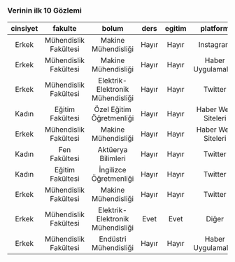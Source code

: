 ### Verinin ilk 10 Gözlemi
<table style="width:100%;">
<colgroup>
<col width="2%" />
<col width="6%" />
<col width="9%" />
<col width="1%" />
<col width="2%" />
<col width="5%" />
<col width="3%" />
<col width="2%" />
<col width="2%" />
<col width="2%" />
<col width="2%" />
<col width="2%" />
<col width="2%" />
<col width="2%" />
<col width="2%" />
<col width="2%" />
<col width="2%" />
<col width="2%" />
<col width="2%" />
<col width="2%" />
<col width="2%" />
<col width="2%" />
<col width="2%" />
<col width="2%" />
<col width="2%" />
<col width="2%" />
<col width="2%" />
<col width="2%" />
<col width="2%" />
<col width="2%" />
<col width="2%" />
<col width="3%" />
<col width="4%" />
<col width="4%" />
</colgroup>
<thead>
<tr class="header">
<th align="center">cinsiyet</th>
<th align="center">fakulte</th>
<th align="center">bolum</th>
<th align="center">ders</th>
<th align="center">egitim</th>
<th align="center">platform</th>
<th align="center">performans</th>
<th align="center">haber1</th>
<th align="center">haber2</th>
<th align="center">haber3</th>
<th align="center">haber4</th>
<th align="center">haber5</th>
<th align="center">haber6</th>
<th align="center">haber7</th>
<th align="center">haber8</th>
<th align="center">haber9</th>
<th align="center">haber10</th>
<th align="center">haber11</th>
<th align="center">haber12</th>
<th align="center">haber13</th>
<th align="center">haber14</th>
<th align="center">haber15</th>
<th align="center">haber16</th>
<th align="center">haber17</th>
<th align="center">haber18</th>
<th align="center">haber19</th>
<th align="center">haber20</th>
<th align="center">haber21</th>
<th align="center">haber22</th>
<th align="center">haber23</th>
<th align="center">haber24</th>
<th align="center">arastirma</th>
<th align="center">ders_acilsin_mi</th>
<th align="center">performans_kotu</th>
</tr>
</thead>
<tbody>
<tr class="odd">
<td align="center">Erkek</td>
<td align="center">Mühendislik Fakültesi</td>
<td align="center">Makine Mühendisliği</td>
<td align="center">Hayır</td>
<td align="center">Hayır</td>
<td align="center">Instagram</td>
<td align="center">12</td>
<td align="center">0</td>
<td align="center">1</td>
<td align="center">1</td>
<td align="center">1</td>
<td align="center">1</td>
<td align="center">0</td>
<td align="center">0</td>
<td align="center">0</td>
<td align="center">0</td>
<td align="center">1</td>
<td align="center">0</td>
<td align="center">0</td>
<td align="center">0</td>
<td align="center">1</td>
<td align="center">0</td>
<td align="center">0</td>
<td align="center">1</td>
<td align="center">1</td>
<td align="center">1</td>
<td align="center">1</td>
<td align="center">0</td>
<td align="center">1</td>
<td align="center">0</td>
<td align="center">1</td>
<td align="center">2</td>
<td align="center">Hayır</td>
<td align="center">12</td>
</tr>
<tr class="even">
<td align="center">Erkek</td>
<td align="center">Mühendislik Fakültesi</td>
<td align="center">Makine Mühendisliği</td>
<td align="center">Hayır</td>
<td align="center">Hayır</td>
<td align="center">Haber Uygulamaları</td>
<td align="center">18</td>
<td align="center">0</td>
<td align="center">1</td>
<td align="center">0</td>
<td align="center">1</td>
<td align="center">0</td>
<td align="center">1</td>
<td align="center">1</td>
<td align="center">1</td>
<td align="center">1</td>
<td align="center">1</td>
<td align="center">1</td>
<td align="center">1</td>
<td align="center">0</td>
<td align="center">1</td>
<td align="center">1</td>
<td align="center">1</td>
<td align="center">1</td>
<td align="center">1</td>
<td align="center">1</td>
<td align="center">1</td>
<td align="center">0</td>
<td align="center">1</td>
<td align="center">0</td>
<td align="center">1</td>
<td align="center">4</td>
<td align="center">Evet</td>
<td align="center">6</td>
</tr>
<tr class="odd">
<td align="center">Erkek</td>
<td align="center">Mühendislik Fakültesi</td>
<td align="center">Elektrik-Elektronik Mühendisliği</td>
<td align="center">Hayır</td>
<td align="center">Hayır</td>
<td align="center">Twitter</td>
<td align="center">18</td>
<td align="center">1</td>
<td align="center">1</td>
<td align="center">1</td>
<td align="center">0</td>
<td align="center">0</td>
<td align="center">1</td>
<td align="center">1</td>
<td align="center">1</td>
<td align="center">1</td>
<td align="center">1</td>
<td align="center">1</td>
<td align="center">0</td>
<td align="center">1</td>
<td align="center">1</td>
<td align="center">0</td>
<td align="center">1</td>
<td align="center">1</td>
<td align="center">1</td>
<td align="center">1</td>
<td align="center">1</td>
<td align="center">0</td>
<td align="center">1</td>
<td align="center">0</td>
<td align="center">1</td>
<td align="center">3</td>
<td align="center">Hayır</td>
<td align="center">6</td>
</tr>
<tr class="even">
<td align="center">Kadın</td>
<td align="center">Eğitim Fakültesi</td>
<td align="center">Özel Eğitim Öğretmenliği</td>
<td align="center">Hayır</td>
<td align="center">Hayır</td>
<td align="center">Haber Web Siteleri</td>
<td align="center">18</td>
<td align="center">0</td>
<td align="center">1</td>
<td align="center">0</td>
<td align="center">1</td>
<td align="center">1</td>
<td align="center">0</td>
<td align="center">0</td>
<td align="center">1</td>
<td align="center">1</td>
<td align="center">1</td>
<td align="center">1</td>
<td align="center">0</td>
<td align="center">1</td>
<td align="center">1</td>
<td align="center">1</td>
<td align="center">1</td>
<td align="center">1</td>
<td align="center">1</td>
<td align="center">1</td>
<td align="center">1</td>
<td align="center">1</td>
<td align="center">1</td>
<td align="center">0</td>
<td align="center">1</td>
<td align="center">4</td>
<td align="center">Evet</td>
<td align="center">6</td>
</tr>
<tr class="odd">
<td align="center">Erkek</td>
<td align="center">Mühendislik Fakültesi</td>
<td align="center">Makine Mühendisliği</td>
<td align="center">Hayır</td>
<td align="center">Hayır</td>
<td align="center">Haber Web Siteleri</td>
<td align="center">19</td>
<td align="center">1</td>
<td align="center">0</td>
<td align="center">1</td>
<td align="center">1</td>
<td align="center">1</td>
<td align="center">1</td>
<td align="center">0</td>
<td align="center">0</td>
<td align="center">1</td>
<td align="center">1</td>
<td align="center">1</td>
<td align="center">1</td>
<td align="center">0</td>
<td align="center">1</td>
<td align="center">1</td>
<td align="center">1</td>
<td align="center">1</td>
<td align="center">1</td>
<td align="center">1</td>
<td align="center">1</td>
<td align="center">1</td>
<td align="center">1</td>
<td align="center">0</td>
<td align="center">1</td>
<td align="center">3</td>
<td align="center">Hayır</td>
<td align="center">5</td>
</tr>
<tr class="even">
<td align="center">Kadın</td>
<td align="center">Fen Fakültesi</td>
<td align="center">Aktüerya Bilimleri</td>
<td align="center">Hayır</td>
<td align="center">Hayır</td>
<td align="center">Twitter</td>
<td align="center">16</td>
<td align="center">0</td>
<td align="center">1</td>
<td align="center">1</td>
<td align="center">0</td>
<td align="center">1</td>
<td align="center">0</td>
<td align="center">0</td>
<td align="center">1</td>
<td align="center">1</td>
<td align="center">1</td>
<td align="center">1</td>
<td align="center">1</td>
<td align="center">1</td>
<td align="center">1</td>
<td align="center">0</td>
<td align="center">1</td>
<td align="center">0</td>
<td align="center">1</td>
<td align="center">1</td>
<td align="center">1</td>
<td align="center">0</td>
<td align="center">1</td>
<td align="center">0</td>
<td align="center">1</td>
<td align="center">4</td>
<td align="center">Evet</td>
<td align="center">8</td>
</tr>
<tr class="odd">
<td align="center">Kadın</td>
<td align="center">Eğitim Fakültesi</td>
<td align="center">İngilizce Öğretmenliği</td>
<td align="center">Hayır</td>
<td align="center">Hayır</td>
<td align="center">Twitter</td>
<td align="center">15</td>
<td align="center">0</td>
<td align="center">1</td>
<td align="center">1</td>
<td align="center">1</td>
<td align="center">0</td>
<td align="center">0</td>
<td align="center">0</td>
<td align="center">1</td>
<td align="center">1</td>
<td align="center">0</td>
<td align="center">1</td>
<td align="center">1</td>
<td align="center">1</td>
<td align="center">1</td>
<td align="center">0</td>
<td align="center">1</td>
<td align="center">1</td>
<td align="center">1</td>
<td align="center">1</td>
<td align="center">0</td>
<td align="center">0</td>
<td align="center">1</td>
<td align="center">1</td>
<td align="center">0</td>
<td align="center">4</td>
<td align="center">Evet</td>
<td align="center">9</td>
</tr>
<tr class="even">
<td align="center">Erkek</td>
<td align="center">Mühendislik Fakültesi</td>
<td align="center">Makine Mühendisliği</td>
<td align="center">Hayır</td>
<td align="center">Hayır</td>
<td align="center">Twitter</td>
<td align="center">16</td>
<td align="center">1</td>
<td align="center">1</td>
<td align="center">1</td>
<td align="center">1</td>
<td align="center">0</td>
<td align="center">1</td>
<td align="center">0</td>
<td align="center">0</td>
<td align="center">1</td>
<td align="center">1</td>
<td align="center">1</td>
<td align="center">1</td>
<td align="center">1</td>
<td align="center">0</td>
<td align="center">1</td>
<td align="center">1</td>
<td align="center">1</td>
<td align="center">0</td>
<td align="center">0</td>
<td align="center">1</td>
<td align="center">0</td>
<td align="center">1</td>
<td align="center">1</td>
<td align="center">0</td>
<td align="center">3</td>
<td align="center">Evet</td>
<td align="center">8</td>
</tr>
<tr class="odd">
<td align="center">Erkek</td>
<td align="center">Mühendislik Fakültesi</td>
<td align="center">Elektrik-Elektronik Mühendisliği</td>
<td align="center">Evet</td>
<td align="center">Evet</td>
<td align="center">Diğer</td>
<td align="center">20</td>
<td align="center">1</td>
<td align="center">1</td>
<td align="center">1</td>
<td align="center">1</td>
<td align="center">1</td>
<td align="center">1</td>
<td align="center">1</td>
<td align="center">1</td>
<td align="center">0</td>
<td align="center">1</td>
<td align="center">1</td>
<td align="center">0</td>
<td align="center">1</td>
<td align="center">1</td>
<td align="center">1</td>
<td align="center">0</td>
<td align="center">1</td>
<td align="center">1</td>
<td align="center">1</td>
<td align="center">1</td>
<td align="center">1</td>
<td align="center">1</td>
<td align="center">0</td>
<td align="center">1</td>
<td align="center">4</td>
<td align="center">Evet</td>
<td align="center">4</td>
</tr>
<tr class="even">
<td align="center">Erkek</td>
<td align="center">Mühendislik Fakültesi</td>
<td align="center">Endüstri Mühendisliği</td>
<td align="center">Hayır</td>
<td align="center">Hayır</td>
<td align="center">Haber Uygulamaları</td>
<td align="center">13</td>
<td align="center">0</td>
<td align="center">1</td>
<td align="center">0</td>
<td align="center">1</td>
<td align="center">0</td>
<td align="center">1</td>
<td align="center">1</td>
<td align="center">1</td>
<td align="center">0</td>
<td align="center">1</td>
<td align="center">1</td>
<td align="center">0</td>
<td align="center">1</td>
<td align="center">1</td>
<td align="center">0</td>
<td align="center">1</td>
<td align="center">0</td>
<td align="center">1</td>
<td align="center">0</td>
<td align="center">1</td>
<td align="center">0</td>
<td align="center">1</td>
<td align="center">0</td>
<td align="center">0</td>
<td align="center">4</td>
<td align="center">Hayır</td>
<td align="center">11</td>
</tr>
</tbody>
</table>
</div>
